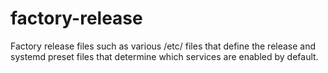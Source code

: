 # factory-release

Factory release files such as various /etc/ files that define the release and systemd preset files that determine which services are enabled by default. 
